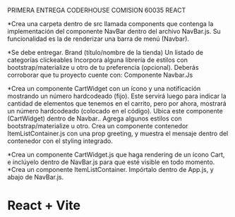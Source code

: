 PRIMERA ENTREGA CODERHOUSE COMISION 60035 REACT

*Crea una carpeta dentro de src llamada components que contenga la implementación del componente NavBar dentro del archivo NavBar.js. Su funcionalidad es la de renderizar una barra de menú (Navbar).

*Se debe entregar.
Brand (título/nombre de la tienda)
Un listado de categorías clickeables
Incorpora alguna librería de estilos con bootstrap/materialize u otro de tu preferencia (opcional).
Deberás corroborar que tu proyecto cuente con:
Componente Navbar.Js

*Crea un componente CartWidget con un ícono y una notificación mostrando un número hardcodeado (fijo). Este servirá luego para indicar la cantidad de elementos que tenemos en el carrito, pero por ahora, mostrará un número hardcodeado (colocado en el código). Ubica este componente (CartWidget) dentro de Navbar.. Agrega algunos estilos con bootstrap/materialize u otro.
Crea un componente contenedor ItemListContainer.js con una prop greeting, y muestra el mensaje dentro del contenedor con el styling integrado.

*Crea un componente CartWidget.js que haga rendering de un ícono Cart, e inclúyelo dentro de NavBar.js para que esté visible en todo momento.
*Crea un componente ItemListContainer. Impórtalo dentro de App.js, y abajo de NavBar.js. 



# React + Vite
